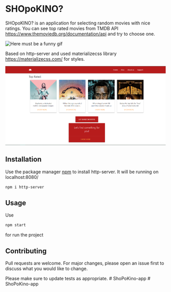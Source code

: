 # SHOpoKINO?

SHOpoKINO? is an application for selecting random movies with nice ratings. You can see top rated movies 
from TMDB API <https://www.themoviedb.org/documentation/api> and try to choose one. 

![Here must be a funny gif](https://media0.giphy.com/media/VbnUQpnihPSIgIXuZv/giphy.gif?cid=ecf05e47v23iwc7p4393hifv7ar2eccgzwemrdkbi7u5ojau&rid=giphy.gif)

Based on http-server and used materializecss library <https://materializecss.com/> for styles. 

![screenshot](./screenshots/page.png)


## Installation

Use the package manager [npm](https://www.npmjs.com/package/http-server) to install http-server.
It will be running on localhost:8080/

```bash
npm i http-server
```

## Usage

Use 

```bash
npm start 
```
for run the project

## Contributing
Pull requests are welcome. For major changes, please open an issue first to discuss what you would like to change.

Please make sure to update tests as appropriate.
#   S h o P o K i n o - a p p 
 
 #   S h o P o K i n o - a p p 
 
 